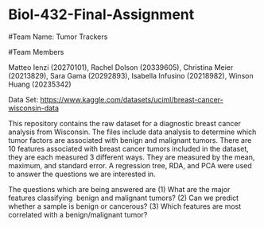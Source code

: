 # Biol-432-Final-Assignment

#Team Name: Tumor Trackers

#Team Members

Matteo Ienzi (20270101), Rachel Dolson (20339605), Christina Meier (20213829), Sara Gama (20292893), Isabella Infusino (20218982), Winson Huang (20235342)

Data Set: https://www.kaggle.com/datasets/uciml/breast-cancer-wisconsin-data

This repository contains the raw dataset for a diagnostic breast cancer analysis from Wisconsin. The files include data analysis to determine which tumor factors are associated with benign and malignant tumors. There are 10 features associated with breast cancer tumors included in the dataset, they are each measured 3 different ways. They are measured by the mean, maximum, and standard error. A regression tree, RDA, and PCA were used to answer the questions we are interested in. 

The questions which are being answered are 
(1) What are the major features classifying  benign and malignant tumors? 
(2) Can we predict whether a sample is benign or cancerous? 
(3) Which features are most correlated with a benign/malignant tumor? 

